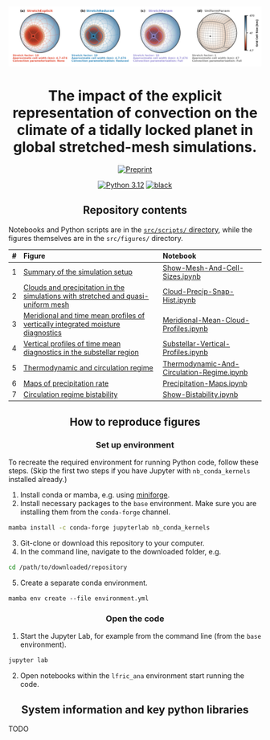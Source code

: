 <p align="center">
<img src="src/figures/regr__hab1_mod_c192_s10e_s10r_s10p_p__cell_width__c12_mesh__summary.png"
     alt="cover image"></a>
</p>

<h1 align="center">
The impact of the explicit representation of convection on the climate of a tidally locked planet in global stretched-mesh simulations.
</h1>
<p align="center">
<a href="https://arxiv.org/abs/2402.19277">
<img src="https://img.shields.io/badge/arXiv-2402.19277-red"
     alt="Preprint"></a>
</p>
<p align="center">
<a href="https://www.python.org/downloads/">
<img src="https://img.shields.io/badge/python-3.12-blue.svg"
     alt="Python 3.12"></a>
<a href="https://github.com/psf/black">
<img src="https://img.shields.io/badge/code%20style-black-000000.svg"
     alt="black"></a>
</p>


<h2 align="center">Repository contents</h2>

Notebooks and Python scripts are in the [`src/scripts/` directory](src/scripts/), while the figures themselves are in the `src/figures/` directory.

|  #  | Figure | Notebook |
|:---:|:-------|:---------|
|  1  | [Summary of the simulation setup](src/figures/regr__hab1_mod_c192_s10e_s10r_s10p_p__cell_width__c12_mesh__summary.pdf) | [Show-Mesh-And-Cell-Sizes.ipynb](https://nbviewer.jupyter.org/github/dennissergeev/stretched_mesh_code/blob/main/src/scripts/Show-Mesh-And-Cell-Sizes.ipynb) |
|  2  | [Clouds and precipitation in the simulations with stretched and quasi-uniform mesh](src/figures/combi_hab1_mod_c192_s10e_s10r_s10p_p__inst_diag__tot_col_m_c_tot_prec__grat__precip_sum_hist__cloud_types.pdf) | [Cloud-Precip-Snap-Hist.ipynb](https://nbviewer.jupyter.org/github/dennissergeev/stretched_mesh_code/blob/main/src/scripts/Cloud-Precip-Snap-Hist.ipynb) |
|  3  | [Meridional and time mean profiles of vertically integrated moisture diagnostics](src/figures/regr__hab1_mod_c192_s10e_s10r_s10p_p__tot_col_m_v_tot_col_m_c_tot_col_m_cl_tot_col_m_ci__tmm.pdf) | [Meridional-Mean-Cloud-Profiles.ipynb](https://nbviewer.jupyter.org/github/dennissergeev/stretched_mesh_code/blob/main/src/scripts/Meridional-Mean-Cloud-Profiles.ipynb) |
|  4  | [Vertical profiles of time mean diagnostics in the substellar region](src/figures/regr__hab1_mod_c192_s10e_s10r_s10p_p__tot_col_m_v_tot_col_m_c_tot_col_m_cl_tot_col_m_ci__tmm.pdf) | [Substellar-Vertical-Profiles.ipynb](https://nbviewer.jupyter.org/github/dennissergeev/stretched_mesh_code/blob/main/src/scripts/Substellar-Vertical-Profiles.ipynb) |
|  5  | [Thermodynamic and circulation regime](src/figures/regr__hab1_mod_c192_s10e_s10r_s10p_p__t_sfc_toa_olr_u_zm__w_zm_day__tm_map.pdf) | [Thermodynamic-And-Circulation-Regime.ipynb](https://nbviewer.jupyter.org/github/dennissergeev/stretched_mesh_code/blob/main/src/scripts/Thermodynamic-And-Circulation-Regime.ipynb) |
|  6  | [Maps of precipitation rate](src/figures/regr__hab1_mod_c192_s10e_s10r_s10p_p__tot_prec_ls_prec_conv_prec__tm_map.pdf) | [Precipitation-Maps.ipynb](https://nbviewer.jupyter.org/github/dennissergeev/stretched_mesh_code/blob/main/src/scripts/Precipitation-Maps.ipynb) |
|  7  | [Circulation regime bistability](src/figures/thai_hab1__c192_s10e_s10r_s10p_p__inst_diag__toa_osr__t_sfc__wind_08160m.pdf) | [Show-Bistability.ipynb](https://nbviewer.jupyter.org/github/dennissergeev/stretched_mesh_code/blob/main/src/scripts/Show-Bistability.ipynb) |


<h2 align="center">How to reproduce figures</h2>

<h3 align="center">Set up environment</h3>

To recreate the required environment for running Python code, follow these steps. (Skip the first two steps if you have Jupyter with `nb_conda_kernels` installed already.)

1. Install conda or mamba, e.g. using [miniforge](https://github.com/conda-forge/miniforge).
2. Install necessary packages to the `base` environment. Make sure you are installing them from the `conda-forge` channel.
```bash
mamba install -c conda-forge jupyterlab nb_conda_kernels
```
3. Git-clone or download this repository to your computer.
4. In the command line, navigate to the downloaded folder, e.g.
```bash
cd /path/to/downloaded/repository
```
5. Create a separate conda environment.
```
mamba env create --file environment.yml
```

<h3 align="center">Open the code</h3>

1. Start the Jupyter Lab, for example from the command line (from the `base` environment).
```bash
jupyter lab
```
2. Open notebooks within the `lfric_ana` environment start running the code.


<h2 align="center">
System information and key python libraries
</h2>

TODO
